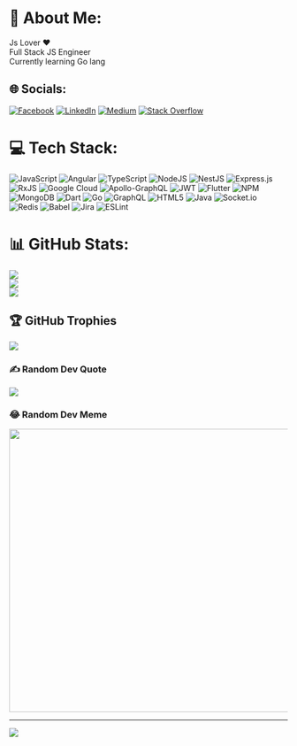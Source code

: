 # 💫 About Me:
Js Lover ♥️<br>Full Stack JS Engineer<br>Currently learning Go lang


## 🌐 Socials:
[![Facebook](https://img.shields.io/badge/Facebook-%231877F2.svg?logo=Facebook&logoColor=white)](https://facebook.com/ajanthapkb.bandara) [![LinkedIn](https://img.shields.io/badge/LinkedIn-%230077B5.svg?logo=linkedin&logoColor=white)](https://linkedin.com/in/ajanthab) [![Medium](https://img.shields.io/badge/Medium-12100E?logo=medium&logoColor=white)](https://medium.com/@ajantha.p.bandara) [![Stack Overflow](https://img.shields.io/badge/-Stackoverflow-FE7A16?logo=stack-overflow&logoColor=white)](https://stackoverflow.com/users/4361584) 

# 💻 Tech Stack:
![JavaScript](https://img.shields.io/badge/javascript-%23323330.svg?style=plastic&logo=javascript&logoColor=%23F7DF1E) ![Angular](https://img.shields.io/badge/angular-%23DD0031.svg?style=plastic&logo=angular&logoColor=white) ![TypeScript](https://img.shields.io/badge/typescript-%23007ACC.svg?style=plastic&logo=typescript&logoColor=white) ![NodeJS](https://img.shields.io/badge/node.js-6DA55F?style=plastic&logo=node.js&logoColor=white) ![NestJS](https://img.shields.io/badge/nestjs-%23E0234E.svg?style=plastic&logo=nestjs&logoColor=white) ![Express.js](https://img.shields.io/badge/express.js-%23404d59.svg?style=plastic&logo=express&logoColor=%2361DAFB) ![RxJS](https://img.shields.io/badge/rxjs-%23B7178C.svg?style=plastic&logo=reactivex&logoColor=white) ![Google Cloud](https://img.shields.io/badge/Google%20Cloud-%234285F4.svg?style=plastic&logo=google-cloud&logoColor=white) ![Apollo-GraphQL](https://img.shields.io/badge/-ApolloGraphQL-311C87?style=plastic&logo=apollo-graphql) ![JWT](https://img.shields.io/badge/JWT-black?style=plastic&logo=JSON%20web%20tokens) ![Flutter](https://img.shields.io/badge/Flutter-%2302569B.svg?style=plastic&logo=Flutter&logoColor=white) ![NPM](https://img.shields.io/badge/NPM-%23000000.svg?style=plastic&logo=npm&logoColor=white) ![MongoDB](https://img.shields.io/badge/MongoDB-%234ea94b.svg?style=plastic&logo=mongodb&logoColor=white)  ![Dart](https://img.shields.io/badge/dart-%230175C2.svg?style=plastic&logo=dart&logoColor=white) ![Go](https://img.shields.io/badge/go-%2300ADD8.svg?style=plastic&logo=go&logoColor=white) ![GraphQL](https://img.shields.io/badge/-GraphQL-E10098?style=plastic&logo=graphql&logoColor=white) ![HTML5](https://img.shields.io/badge/html5-%23E34F26.svg?style=plastic&logo=html5&logoColor=white)  ![Java](https://img.shields.io/badge/java-%23ED8B00.svg?style=plastic&logo=java&logoColor=white)   ![Socket.io](https://img.shields.io/badge/Socket.io-black?style=plastic&logo=socket.io&badgeColor=010101) ![Redis](https://img.shields.io/badge/redis-%23DD0031.svg?style=plastic&logo=redis&logoColor=white) ![Babel](https://img.shields.io/badge/Babel-F9DC3e?style=plastic&logo=babel&logoColor=black) ![Jira](https://img.shields.io/badge/jira-%230A0FFF.svg?style=plastic&logo=jira&logoColor=white) ![ESLint](https://img.shields.io/badge/ESLint-4B3263?style=plastic&logo=eslint&logoColor=white)
# 📊 GitHub Stats:
![](https://github-readme-stats.vercel.app/api?username=AjanthaB&theme=gotham&hide_border=false&include_all_commits=true&count_private=true)<br/>
![](https://github-readme-streak-stats.herokuapp.com/?user=AjanthaB&theme=gotham&hide_border=false)<br/>
![](https://github-readme-stats.vercel.app/api/top-langs/?username=AjanthaB&theme=gotham&hide_border=false&include_all_commits=true&count_private=true&layout=compact)

## 🏆 GitHub Trophies
![](https://github-profile-trophy.vercel.app/?username=AjanthaB&theme=monokai&no-frame=false&no-bg=true&margin-w=4)

### ✍️ Random Dev Quote
![](https://quotes-github-readme.vercel.app/api?type=horizontal&theme=radical)

### 😂 Random Dev Meme
<img src="https://random-memer.herokuapp.com/" width="512px"/>

---
[![](https://visitcount.itsvg.in/api?id=AjanthaB&icon=0&color=1)](https://visitcount.itsvg.in)
